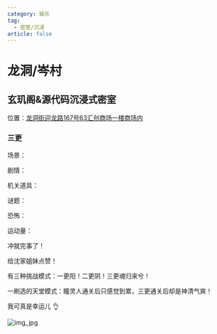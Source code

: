 ```yaml
---
category: 娱乐
tag:
  - 密室/沉浸 
article: false
---
```


# 龙洞/岑村

## 玄玑阁&源代码沉浸式密室

<span class="icon iconfont icon-locate"></span> 位置：<a href="https://ditu.amap.com/place/B0FFLPC8VF" target="_blank">龙洞街迎龙路167号63汇创商场一楼商场内</a>

### 三更

<div><p>场景：<el-rate model-value="5" disabled /></p></div>

<div><p>剧情：<el-rate model-value="4" disabled /></p></div>

<div><p>机关道具：<el-rate model-value="2" disabled /></p></div>

<div><p>谜题：<el-rate model-value="2" disabled /></p></div>

<div><p>恐怖：<el-rate model-value="5" disabled /></p></div>

<div><p>运动量：<el-rate model-value="4" disabled /></p></div>

冲就完事了！

给沈家姐妹点赞！

有三种挑战模式：一更阳！二更阴！三更魂归来兮！

一刷选的天堂模式：瞳灵人通关后只感觉到累，三更通关后却是神清气爽！

我可真是幸运儿 :ok_hand:

![img_jpg](https://img.sherry4869.com/Blog/life/play/guangzhou/chamber/th/ld_cc/ydm/img.jpg)